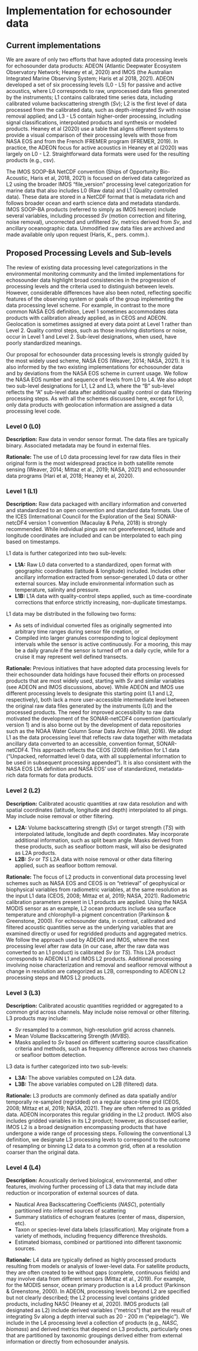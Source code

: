 # Implementation for echosounder data

## Current implementations

We are aware of only two efforts that have adopted data processing levels for echosounder data products: ADEON (Atlantic Deepwater Ecosystem Observatory Network; Heaney et al, 2020) and IMOS (the Australian Integrated Marine Observing System; Haris et al 2018, 2021). ADEON developed a set of six processing levels (L0 - L5) for passive and active acoustics, where L0 corresponds to raw, unprocessed data files generated by the instruments; L1 contains calibrated time series data, including calibrated volume backscattering strength (_Sv_); L2 is the first level of data processed from the calibrated data, such as depth-integrated _Sv_ with noise removal applied; and L3 - L5 contain higher-order processing, including signal classifications, interpolated products and synthesis or modeled products. Heaney et al (2020) use a table that aligns different systems to provide a visual comparison of their processing levels with those from NASA EOS and from the French IFREMER program (IFREMER, 2019). In practice, the ADEON focus for active acoustics in Heaney et al (2020) was largely on L0 - L2. Straightforward data formats were used for the resulting products (e.g., csv).

The IMOS SOOP-BA NetCDF convention (Ships of Opportunity Bio-Acoustic, Haris et al, 2018, 2021) is focused on derived data categorized as L2 using the broader IMOS “file_version” processing level categorization for marine data that also includes L0 (Raw data) and L1 (Quality controlled data). These data are stored in a NetCDF format that is metadata rich and follows broader ocean and earth science data and metadata standards. IMOS SOOP-BA products (referred to simply as IMOS hereon) include several variables, including processed _Sv_ (motion correction and filtering, noise removal), uncorrected and unfiltered _Sv_, metrics derived from _Sv_, and ancillary oceanographic data. Unmodified raw data files are archived and made available only upon request (Haris, K., pers. comm.).


## Proposed Processing Levels and Sub-levels

The review of existing data processing level categorizations in the environmental monitoring community and the limited implementations for echosounder data highlight broad consistencies in the progression of processing levels and the criteria used to distinguish between levels. However, considerable differences have also been noted, reflecting specific features of the observing system or goals of the group implementing the data processing level scheme. For example, in contrast to the more common NASA EOS definition, Level 1 sometimes accommodates data products with calibration already applied, as in CEOS and ADEON. Geolocation is sometimes assigned at every data point at Level 1 rather than Level 2. Quality control steps, such as those involving distortions or noise, occur in Level 1 and Level 2. Sub-level designations, when used, have poorly standardized meanings.

Our proposal for echosounder data processing levels is strongly guided by the most widely used scheme, NASA EOS (Weaver, 2014; NASA, 2021). It is also informed by the two existing implementations for echosounder data and by deviations from the NASA EOS scheme in current usage. We follow the NASA EOS number and sequence of levels from L0 to L4. We also adopt two sub-level designations for L1, L2 and L3, where the “B” sub-level reflects the “A” sub-level data after additional quality control or data filtering processing steps. As with all the schemes discussed here, except for L0, only data products with geolocation information are assigned a data processing level code.


### Level 0 (L0)

**Description:** Raw data in vendor sensor format. The data files are typically binary. Associated metadata may be found in external files.

**Rationale:** The use of L0 data processing level for raw data files in their original form is the most widespread practice in both satellite remote sensing (Weaver, 2014; Mittaz et al., 2019; NASA, 2021) and echosounder data programs (Hari et al, 2018; Heaney et al, 2020).


### Level 1 (L1)

**Description:** Raw data packaged with ancillary information and converted and standardized to an open convention and standard data formats. Use of the ICES (International Council for the Exploration of the Sea) SONAR-netcDF4 version 1 convention (Macaulay & Peña, 2018) is strongly recommended. While individual pings are not georeferenced, latitude and longitude coordinates are included and can be interpolated to each ping based on timestamps.

L1 data is further categorized into two sub-levels:

- **L1A:** Raw L0 data converted to a standardized, open format with geographic coordinates (latitude & longitude) included. Includes other ancillary information extracted from sensor-generated L0 data or other external sources. May include environmental information such as temperature, salinity and pressure. 
- **L1B:** L1A data with quality-control steps applied, such as time-coordinate corrections that enforce strictly increasing, non-duplicate timestamps.

L1 data may be distributed in the following two forms:

- As sets of individual converted files as originally segmented into arbitrary time ranges during sensor file creation, or
- Compiled into larger granules corresponding to logical deployment intervals while the sensor is active continuously. For a mooring, this may be a daily granule if the sensor is turned off on a daily cycle, while for a cruise it may represent well defined transects.

**Rationale:** Previous initiatives that have adopted data processing levels for their echosounder data holdings have focused their efforts on processed products that are most widely used, starting with _Sv_ and similar variables (see ADEON and IMOS discussions, above). While ADEON and IMOS use different processing levels to designate this starting point (L1 and L2, respectively), both lack a more user-accessible intermediate level between the original raw data files generated by the instruments (L0) and the processed products. The need for improved accessibility to raw data motivated the development of the SONAR-netCDF4 convention (particularly version 1) and is also borne out by the development of data repositories such as the NOAA Water Column Sonar Data Archive (Wall, 2016). We adopt L1 as the data processing level that reflects raw data together with metadata ancillary data converted to an accessible, convention format, SONAR-netCDF4. This approach reflects the CEOS (2008) definition for L1 data (“Unpacked, reformatted level 0 data, with all supplemental information to be used in subsequent processing appended”). It is also consistent with the NASA EOS L1A definition and NASA EOS’ use of standardized, metadata-rich data formats for data products.


### Level 2 (L2)

**Description:** Calibrated acoustic quantities at raw data resolution and with spatial coordinates (latitude, longitude and depth) interpolated to all pings. May include noise removal or other filtering.

- **L2A:** Volume backscattering strength (_Sv_) or target strength (_TS_) with interpolated latitude, longitude and depth coordinates. May incorporate additional information, such as split beam angle. Masks derived from these products, such as seafloor bottom mask, will also be designated as L2A products.
- **L2B:** _Sv_ or _TS_ L2A data with noise removal or other data filtering applied, such as seafloor bottom removal.

**Rationale:** The focus of L2 products in conventional data processing level schemes such as NASA EOS and CEOS is on “retrieval” of geophysical or biophysical variables from radiometric variables, at the same resolution as the input L1 data (CEOS, 2008; Mittaz et al, 2019; NASA, 2021). Radiometric calibration parameters present in L1 products are applied. Using the NASA MODIS sensor as an example, L2 ocean products include sea surface temperature and chlorophyll-a pigment concentration (Parkinson & Greenstone, 2000). For echosounder data, in contrast, calibrated and filtered acoustic quantities serve as the underlying variables that are examined directly or used for regridded products and aggregated metrics. We follow the approach used by ADEON and IMOS, where the next processing level after raw data (in our case, after the raw data was converted to an L1 product) is calibrated _Sv_ (or _TS_). This L2A product corresponds to ADEON L1 and IMOS L2 products. Additional processing involving noise characterization and removal and seafloor removal without a change in resolution are categorized as L2B, corresponding to ADEON L2 processing steps and IMOS L2 products.


### Level 3 (L3)

**Description:** Calibrated acoustic quantities regridded or aggregated to a common grid across channels. May include noise removal or other filtering. L3 products may include:

- _Sv_ resampled to a common, high-resolution grid across channels.
- Mean Volume Backscattering Strength (_MVBS_).
- Masks applied to _Sv_ based on different scattering source classification criteria and methods, such as frequency difference across two channels or seafloor bottom detection.

L3 data is further categorized into two sub-levels:

- **L3A:** The above variables computed on L2A data.
- **L3B:** The above variables computed on L2B (filtered) data.

**Rationale:** L3 products are commonly defined as data spatially and/or temporally re-sampled (regridded) on a regular space-time grid (CEOS, 2008; Mittaz et al, 2019; NASA, 2021). They are often referred to as gridded data. ADEON incorporates this regular gridding in the L2 product. IMOS also includes gridded variables in its L2 product; however, as discussed earlier, IMOS L2 is a broad designation encompassing products that have undergone a wide range of processing steps. Following the conventional L3 definition, we designate L3 processing levels to correspond to the outcome of resampling or binning L2 data to a common grid, often at a resolution coarser than the original data.


### Level 4 (L4)

**Description:** Acoustically derived biological, environmental, and other features, involving further processing of L3 data that may include data reduction or incorporation of external sources of data.

- Nautical Area Backscattering Coefficients (_NASC_), potentially partitioned into inferred sources of scattering
- Summary statistics of echogram features (center of mass, dispersion, etc).
- Taxon or species-level data labels (classification). May originate from a variety of methods, including frequency difference thresholds.
- Estimated biomass, combined or partitioned into different taxonomic sources.

**Rationale:** L4 data are typically defined as highly processed products resulting from models or analysis of lower-level data. For satellite products, they are often created to be without gaps (complete, continuous fields) and may involve data from different sensors (Mittaz et al., 2019). For example, for the MODIS sensor, ocean primary production is a L4 product (Parkinson & Greenstone, 2000). In ADEON, processing levels beyond L2 are specified but not clearly described; the L2 processing level contains gridded products, including NASC (Heaney et al, 2020). IMOS products (all designated as L2) include derived variables (“metrics”) that are the result of integrating Sv along a depth interval such as 20 - 200 m (“epipelagic”). We include in the L4 processing level a collection of products (e.g., _NASC, biomass_) and derived metrics that depend on L3 products, particularly ones that are partitioned by taxonomic groupings derived either from external information or directly from echosounder analysis.
